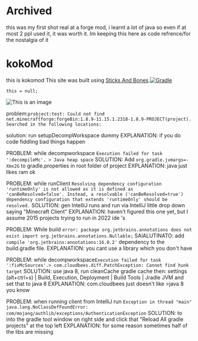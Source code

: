 # Archived
this was my first shot real at a forge mod, i learnt a lot of java so even if at most 2 ppl used it, it was worth it. Im keeping this here as code refrence/for the nostalgia of it
# kokoMod
this is kokomod
This site was built using [Sticks And Bones](http://x.com/).[![Gradle](https://github.com/kingstefan26/kokoMod/actions/workflows/gradle.yml/badge.svg)](https://github.com/kingstefan26/kokoMod/actions/workflows/gradle.yml)
```
this = null;
```
![This is an image](https://myoctocat.com/assets/images/base-octocat.svg)


problem:`probject:test: Could not find net.minecraftforge:forgeBin:1.8.9-11.15.1.2318-1.8.9-PROJECT(project).
Searched in the following locations:`

solution: run setupDecompWorkspace dummy
EXPLANATION: if you do code fiddling bad things happen

PROBLEM: while decompworkspace `Execution failed for task ':decompileMc'. > Java heap space`
SOLUTION: Add `org.gradle.jvmargs=-Xmx2G` to gradle.properties in root folder of project
EXPLANATION: java just likes ram ok

PROBLEM: while runClient `Resolving dependency configuration 'runtimeOnly' is not allowed as it is defined as 'canBeResolved=false'. Instead, a resolvable ('canBeResolved=true') dependency configuration that extends 'runtimeOnly' should be resolved.`
SOLUTION: gen IntelliJ runs and run via IntelliJ little drop down saying "Minecraft Client"
EXPLANATION: haven't figured this one yet, but I assume 2015 projects trying to run in 2022 ide 's

PROBLEM: While build `error: package org.jetbrains.annotations does not exist
import org.jetbrains.annotations.Nullable;`
SAlALUTINATO: add `compile 'org.jetbrains:annotations:16.0.2'` dependency to the build.gradle file.
EXPLANATION: you cant use a library which you don't have


PROBLEM: while decompworkspace`Execution failed for task ':fixMcSources'.> com.cloudbees.diff.PatchException: Cannot find hunk target`
SOLUTION: use java 8, run cleanCache gradle cache then: settings (alt+ctrl+s) | Build, Execution, Deployment | Build Tools | Jradle JVM and set that to java 8
EXPLANATION: com.cloudbees just doesn't like >java 8  you know

PROBLEM: when running client from IntelliJ run `Exception in thread "main" java.lang.NoClassDefFoundError: com/mojang/authlib/exceptions/AuthenticationException`
SOLUTION: to into the gradle tool window on right side and click that "Reload All gradle projects" at the top left
EXPLANATION: for some reason sometimes half of the libs are missing 
